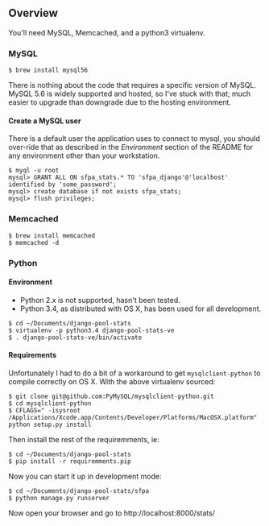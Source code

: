 ## Overview ##
You'll need MySQL, Memcached, and a python3 virtualenv.

### MySQL ###

```shell
$ brew install mysql56
```

There is nothing about the code that requires a specific version of MySQL. MySQL 5.6 is widely supported and hosted, so I've stuck with that; much easier to upgrade than downgrade due to the hosting environment.

#### Create a MySQL user ####
There is a default user the application uses to connect to mysql, you should over-ride that as described in the *Environment* section of the README for any environment other than your workstation.
```mysql
$ myql -u root
mysql> GRANT ALL ON sfpa_stats.* TO 'sfpa_django'@'localhost' identified by 'some_password';
mysql> create database if not exists sfpa_stats;
mysql> flush privileges;
```

### Memcached ###
```shell
$ brew install memcached
$ memcached -d
```

### Python ###
#### Environment ####

* Python 2.x is not supported, hasn't been tested.
* Python 3.4, as distributed with OS X, has been used for all development.

```
$ cd ~/Documents/django-pool-stats
$ virtualenv -p python3.4 django-pool-stats-ve
$ . django-pool-stats-ve/bin/activate
```

#### Requirements ####
Unfortunately I had to do a bit of a workaround to get `mysqlclient-python` to compile correctly on OS X. With the above virtualenv sourced:
```shell
$ git clone git@github.com:PyMySQL/mysqlclient-python.git
$ cd mysqlclient-python
$ CFLAGS=" -isysroot /Applications/Xcode.app/Contents/Developer/Platforms/MacOSX.platform" python setup.py install
```
Then install the rest of the requiremments, ie:
```shell
$ cd ~/Documents/django-pool-stats
$ pip install -r requiremments.pip
```

Now you can start it up in development mode:
```shell
$ cd ~/Documents/django-pool-stats/sfpa
$ python manage.py runserver
```
Now open your browser and go to http://localhost:8000/stats/
